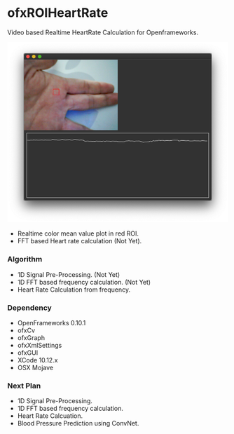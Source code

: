 # ofxROIHeartRate
Video based Realtime HeartRate Calculation for Openframeworks. 

![ROI Plot example]( https://github.com/bemoregt/ofxROIHeartRate/blob/master/ofxROIHeartRate.png "ROIGraph")
- Realtime color mean value plot in red ROI.
- FFT based Heart rate calculation (Not Yet).

### Algorithm
- 1D Signal Pre-Processing. (Not Yet)
- 1D FFT based frequency calculation. (Not Yet)
- Heart Rate Calculation from frequency.

### Dependency
- OpenFrameworks 0.10.1
- ofxCv
- ofxGraph
- ofxXmlSettings
- ofxGUI
- XCode 10.12.x
- OSX Mojave

### Next Plan
- 1D Signal Pre-Processing. 
- 1D FFT based frequency calculation.
- Heart Rate Calcuation.
- Blood Pressure Prediction using ConvNet.


